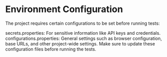 # Environment Configuration

The project requires certain configurations to be set before running tests:

secrets.properties: For sensitive information like API keys and credentials.
configurations.properties: General settings such as browser configuration, base URLs, and other project-wide settings.
Make sure to update these configuration files before running the tests.